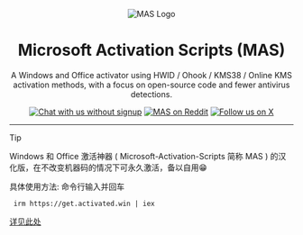 <p align="center"><img src="https://massgrave.dev/img/logo_small.png" alt="MAS Logo"></p>

<h1 align="center">Microsoft  Activation  Scripts (MAS)</h1>

<p align="center">A Windows and Office activator using HWID / Ohook / KMS38 / Online KMS activation methods, with a focus on open-source code and fewer antivirus detections.</p>

<p align="center">
    <a href="https://discord.gg/tVFN4N84PP"><img src="https://img.shields.io/badge/Chat%20with%20us%20on%20Discord--blue?style=social&logo=discord" alt="Chat with us without signup" title="Chat with us without signup"></a>
    <a href="https://www.reddit.com/r/MAS_Activator"><img src="https://img.shields.io/badge/MAS%20on%20Reddit--orange?style=social&logo=reddit" alt="MAS on Reddit" title="MAS on Reddit"></a>
    <a href="https://twitter.com/massgravel"><img src="https://img.shields.io/twitter/follow/massgravel" alt="Follow us on X" title="Follow us on X"></a>
</p>

<hr>

> [!TIP]
> Windows 和 Office 激活神器 ( Microsoft-Activation-Scripts 简称 MAS ) 的汉化版，在不改变机器码的情况下可永久激活，备以自用😁
> 
> 具体使用方法: 命令行输入并回车
>
> ```
>  irm https://get.activated.win | iex
> ```
> 
> [详见此处](https://github.com/massgravel/Microsoft-Activation-Scripts?tab=readme-ov-file#download--how-to-use-it)
